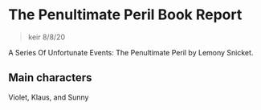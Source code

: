 # The Penultimate Peril Book Report
> keir 8/8/20

A Series Of Unfortunate Events: The Penultimate Peril by Lemony Snicket.

## Main characters

Violet, Klaus, and Sunny
